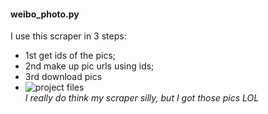 #### weibo_photo.py
I use this scraper in 3 steps:   
 - 1st get ids of the pics;   
 - 2nd make up pic urls using ids;
 - 3rd download pics
 - ![project files](http://obfoga5ye.bkt.clouddn.com/16-9-3/62408785.jpg)  
*I really do think my scraper silly, but I got those pics LOL*

